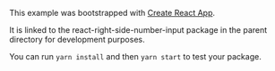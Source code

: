 This example was bootstrapped with [Create React App](https://github.com/facebook/create-react-app).

It is linked to the react-right-side-number-input package in the parent directory for development purposes.

You can run `yarn install` and then `yarn start` to test your package.
